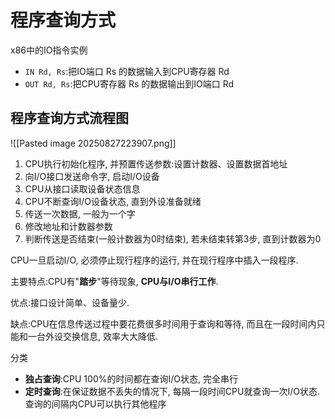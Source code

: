 # 程序查询方式

x86中的IO指令实例

- `IN Rd, Rs`:把IO端口 Rs 的数据输入到CPU寄存器 Rd
- `OUT Rd, Rs`:把CPU寄存器 Rs 的数据输出到IO端口 Rd

## 程序查询方式流程图

![[Pasted image 20250827223907.png]]

1. CPU执行初始化程序, 并预置传送参数:设置计数器、设置数据首地址
2. 向I/O接口发送命令字, 启动I/O设备
3. CPU从接口读取设备状态信息
4. CPU不断查询I/O设备状态, 直到外设准备就绪
5. 传送一次数据, 一般为一个字
6. 修改地址和计数器参数
7. 判断传送是否结束(一般计数器为0时结束), 若未结束转第3步, 直到计数器为0

CPU一旦启动I/O, 必须停止现行程序的运行, 并在现行程序中插入一段程序.

主要特点:CPU有"**踏步**"等待现象, **CPU与I/O串行工作**.

优点:接口设计简单、设备量少.

缺点:CPU在信息传送过程中要花费很多时间用于查询和等待, 而且在一段时间内只能和一台外设交换信息, 效率大大降低.

分类

- **独占查询**:CPU 100%的时间都在查询I/O状态, 完全串行
- **定时查询**:在保证数据不丢失的情况下, 每隔一段时间CPU就查询一次I/O状态. 查询的间隔内CPU可以执行其他程序
